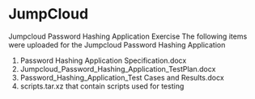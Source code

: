 # JumpCloud
Jumpcloud Password Hashing Application Exercise
The following items were uploaded for the Jumpcloud Password Hashing Application
1. Password Hashing Application Specification.docx
2. Jumpcloud_Password_Hashing_Application_TestPlan.docx
3. Password_Hashing_Application_Test Cases and Results.docx
4. scripts.tar.xz that contain scripts used for testing
